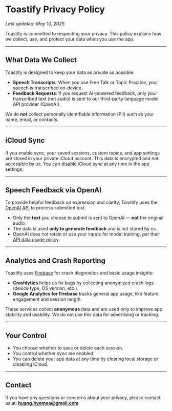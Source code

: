 # Toastify Privacy Policy

_Last updated: May 10, 2025_

Toastify is committed to respecting your privacy. This policy explains how we collect, use, and protect your data when you use the app.

---

## What Data We Collect

Toastify is designed to keep your data as private as possible.

- **Speech Transcripts**: When you use Free Talk or Topic Practice, your speech is transcribed on-device.
- **Feedback Requests**: If you request AI-powered feedback, only your transcribed text (not audio) is sent to our third-party language model API provider (OpenAI).

We do **not** collect personally identifiable information (PII) such as your name, email, or contacts.

---

## iCloud Sync

If you enable sync, your saved sessions, custom topics, and app settings are stored in your private iCloud account. This data is encrypted and not accessible by us. You can disable iCloud sync at any time in the app settings.

---

## Speech Feedback via OpenAI

To provide helpful feedback on expression and clarity, Toastify uses the [OpenAI API](https://openai.com/) to process submitted text.

- Only the **text** you choose to submit is sent to OpenAI — **not** the original audio.
- The data is used **only to generate feedback** and is not stored by us.
- OpenAI does not retain or use your inputs for model training, per their [API data usage policy](https://openai.com/enterprise-privacy).

---

## Analytics and Crash Reporting

Toastify uses [Firebase](https://firebase.google.com/) for crash diagnostics and basic usage insights:

- **Crashlytics** helps us fix bugs by collecting anonymized crash logs (device type, OS version, etc.).
- **Google Analytics for Firebase** tracks general app usage, like feature engagement and session length.

These services collect **anonymous** data and are used only to improve app stability and usability. We do not use this data for advertising or tracking.

---

## Your Control

- You choose whether to save or delete each session.
- You control whether sync are enabled.
- You can delete your app data at any time by clearing local storage or disabling iCloud.

---

## Contact

If you have any questions or concerns about your privacy, please contact us at: **huang.hyomea@gmail.com**
